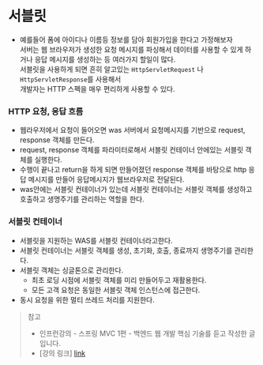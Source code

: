 # 서블릿 

* 예를들어 폼에 아이디나 이름등 정보를 담아 회원가입을 한다고 가정해보자   
서버는 웹 브라우저가 생성한 요청 메시지를 파싱해서 데이터를 사용할 수 있게 하거나 응답 메시지를 생성하는 등 여러가지 할일이 많다.   
  서블릿을 사용하게 되면 흔히 알고있는 ```HttpServletRequest``` 나 ```HttpServletResponse```를 사용해서    
  개발자는 HTTP 스펙을 매우 편리하게 사용할 수 있다. 
### HTTP 요청, 응답 흐름
- 웹라우저에서 요청이 들어오면 was 서버에서 요청메시지를 기반으로 request, response 객체를 만든다.
- request, response 객체를 파라미터로해서 서블릿 컨테이너 안에있는 서블릿 객체를 실행한다. 
- 수행이 끝나고 return을 하게 되면 만들어졌던 response 객체를 바탕으로 http 응답 메시지를 만들어 응답메시지가 웹브라우저로 전달된다.
- was안에는 서블릿 컨테이너가 있는데 서블릿 컨테이너는 서블릿 객체를 생성하고 호출하고 생명주기를 관리하는 역할을 한다.
### 서블릿 컨테이너
  * 서블릿을 지원하는 WAS를 서블릿 컨테이너라고한다.
  * 서블릿 컨테이너는 서블릿 객체를 생성, 초기화, 호출, 종료까지 생명주기를 관리한다.
  * 서블릿 객체는 싱글톤으로 관리한다.
      * 최초 로딩 시점에 서블릿 객체를 미리 만들어두고 재활용한다.
      * 모든 고객 요청은 동일한 서블릿 객체 인스턴스에 접근한다.
  * 동시 요청을 위한 멀티 쓰레드 처리를 지원한다. 
> 참고
> * 인프런강의 - 스프링 MVC 1편 - 백엔드 웹 개발 핵심 기술를 듣고 작성한 글입니다.
> * [강의 링크] [link]

[link]: https://www.inflearn.com/course/%EC%8A%A4%ED%94%84%EB%A7%81-mvc-1/dashboard
